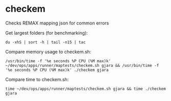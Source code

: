 # checkem
Checks REMAX mapping json for common errors


Get largest folders (for benchmarking):


```
du -xhS | sort -h | tail -n15 | tac
```

Compare memory usage to checkem.sh:

```
/usr/bin/time -f '%e seconds %P CPU (%M max)k' ~/dev/ops/apps/runner/maptests/checkem.sh gjara && /usr/bin/time -f '%e seconds %P CPU (%M max)k' ./checkem gjara
```


Compare time to checkem.sh:

```
time ~/dev/ops/apps/runner/maptests/checkem.sh gjara && time ./checkem gjara
```